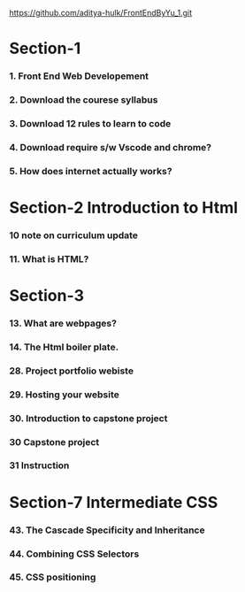 https://github.com/aditya-hulk/FrontEndByYu_1.git

# Section-1
### 1. Front End Web Developement
### 2. Download the courese syllabus
### 3. Download 12 rules to learn to code 
### 4. Download require s/w Vscode and chrome?
### 5. How does internet actually works?

# Section-2 Introduction to Html
### 10 note on curriculum update
### 11. What is HTML?

# Section-3
### 13. What are webpages?
### 14. The Html boiler plate.

### 28. Project portfolio webiste
### 29. Hosting your website
### 30. Introduction to capstone project
### 30 Capstone project
### 31 Instruction

# Section-7 Intermediate CSS
### 43. The Cascade Specificity and Inheritance
### 44. Combining CSS Selectors
### 45. CSS positioning




